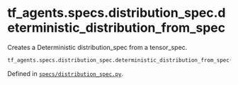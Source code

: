 <div itemscope itemtype="http://developers.google.com/ReferenceObject">
<meta itemprop="name" content="tf_agents.specs.distribution_spec.deterministic_distribution_from_spec" />
<meta itemprop="path" content="Stable" />
</div>

# tf_agents.specs.distribution_spec.deterministic_distribution_from_spec

Creates a Deterministic distribution_spec from a tensor_spec.

``` python
tf_agents.specs.distribution_spec.deterministic_distribution_from_spec(spec)
```



Defined in [`specs/distribution_spec.py`](https://github.com/tensorflow/agents/tree/master/tf_agents/specs/distribution_spec.py).

<!-- Placeholder for "Used in" -->

